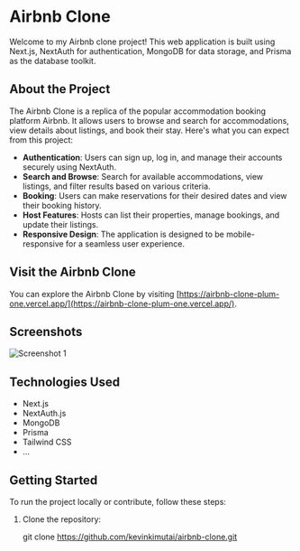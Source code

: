 # Airbnb Clone

Welcome to my Airbnb clone project! This web application is built using Next.js, NextAuth for authentication, MongoDB for data storage, and Prisma as the database toolkit.

## About the Project

The Airbnb Clone is a replica of the popular accommodation booking platform Airbnb. It allows users to browse and search for accommodations, view details about listings, and book their stay. Here's what you can expect from this project:

- **Authentication**: Users can sign up, log in, and manage their accounts securely using NextAuth.
- **Search and Browse**: Search for available accommodations, view listings, and filter results based on various criteria.
- **Booking**: Users can make reservations for their desired dates and view their booking history.
- **Host Features**: Hosts can list their properties, manage bookings, and update their listings.
- **Responsive Design**: The application is designed to be mobile-responsive for a seamless user experience.

## Visit the Airbnb Clone

You can explore the Airbnb Clone by visiting [https://airbnb-clone-plum-one.vercel.app/](https://airbnb-clone-plum-one.vercel.app/).

## Screenshots

![Screenshot 1](https://github.com/kevinkimutai/airbnb-clone/assets/57712035/70f5dd1c-b9d2-4d1f-b16f-c09322362410)


## Technologies Used

- Next.js
- NextAuth.js
- MongoDB
- Prisma
- Tailwind CSS
- ... 

## Getting Started

To run the project locally or contribute, follow these steps:

1. Clone the repository:

   git clone https://github.com/kevinkimutai/airbnb-clone.git
